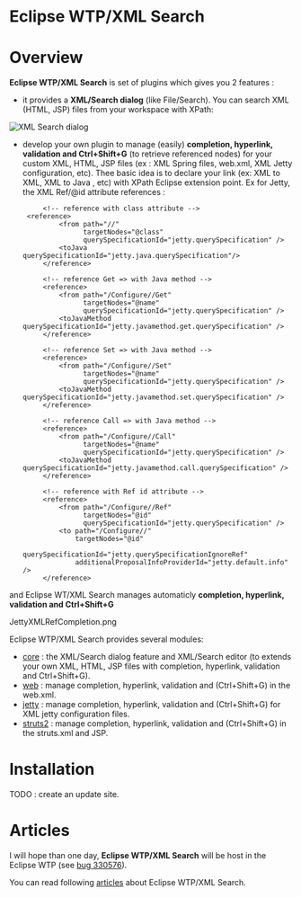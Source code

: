Eclipse WTP/XML Search
======================

# Overview

**Eclipse WTP/XML Search** is set of plugins which gives you 2 features : 
 
 * it provides a **XML/Search dialog** (like File/Search). You can search XML (HTML, JSP) files from your workspace with XPath:

![XML Search dialog](https://github.com/angelozerr/eclipse-wtp-xml-search/wiki/images/JettyXMLSearch2.png)

 * develop your own plugin to manage (easily) **completion, hyperlink, validation and Ctrl+Shift+G** (to retrieve referenced nodes) for your 
  custom XML, HTML, JSP files (ex : XML Spring files, web.xml, XML Jetty configuration, etc). Thee basic idea is to declare your link (ex: XML to XML, XML to Java , etc)
  with XPath Eclipse extension point. Ex for Jetty, the XML Ref/@id attribute references :

   <extension
         point="org.eclipse.wst.xml.search.editor.xmlReferences">
         <references
               contentTypeIds="org.eclipse.jst.server.jetty.xml.contenttype.jettyConfigFile">
            
            <!-- reference with class attribute -->
 		<reference>			
				<from path="//"
					  targetNodes="@class"
					  querySpecificationId="jetty.querySpecification" />
				<toJava querySpecificationId="jetty.java.querySpecification"/>
			</reference>			

			<!-- reference Get => with Java method -->
			<reference>			
				<from path="/Configure//Get"
					  targetNodes="@name"
					  querySpecificationId="jetty.querySpecification" />
				<toJavaMethod querySpecificationId="jetty.javamethod.get.querySpecification" />
			</reference>
						
			<!-- reference Set => with Java method -->
			<reference>			
				<from path="/Configure//Set"
					  targetNodes="@name"
					  querySpecificationId="jetty.querySpecification" />
				<toJavaMethod querySpecificationId="jetty.javamethod.set.querySpecification" />
			</reference>

			<!-- reference Call => with Java method -->
			<reference>			
				<from path="/Configure//Call"
					  targetNodes="@name"
					  querySpecificationId="jetty.querySpecification" />
				<toJavaMethod querySpecificationId="jetty.javamethod.call.querySpecification" />
			</reference>
			
			<!-- reference with Ref id attribute -->
			<reference>
				<from path="/Configure//Ref"
					  targetNodes="@id"
					  querySpecificationId="jetty.querySpecification" />
				<to path="/Configure//" 
					targetNodes="@id"
					querySpecificationId="jetty.querySpecificationIgnoreRef"
					additionalProposalInfoProviderId="jetty.default.info" />							
			</reference> 		
  </references>
   </extension>

  and Eclipse WT/XML Search manages automaticly **completion, hyperlink, validation and Ctrl+Shift+G**
  
  JettyXMLRefCompletion.png

Eclipse WTP/XML Search provides several modules: 
 
 * [core](https://github.com/angelozerr/eclipse-wtp-xml-search/wiki/WTP-XML-Search-Core) : the XML/Search dialog feature and XML/Search editor (to extends your own XML, HTML, JSP files with completion, hyperlink, validation and Ctrl+Shift+G).
 * [web](https://github.com/angelozerr/eclipse-wtp-xml-search/wiki/XML-web) : manage  completion, hyperlink, validation and (Ctrl+Shift+G) in the web.xml.
 * [jetty](https://github.com/angelozerr/eclipse-wtp-xml-search/wiki/XML-Jetty-Plugins) : manage  completion, hyperlink, validation and (Ctrl+Shift+G) for XML jetty configuration files.
 * [struts2](https://github.com/angelozerr/eclipse-wtp-xml-search/wiki/Struts2-IDE) : manage  completion, hyperlink, validation and (Ctrl+Shift+G) in the struts.xml and JSP.

# Installation

TODO : create an update site.

# Articles
 
 I will hope than one day, **Eclipse WTP/XML Search**  will be host in the Eclipse WTP (see [bug 330576](https://bugs.eclipse.org/bugs/show_bug.cgi?id=330576)).
 
 You can read following [articles](http://angelozerr.wordpress.com/about/eclipse-wtp-xml-search/) about Eclipse WTP/XML Search.
